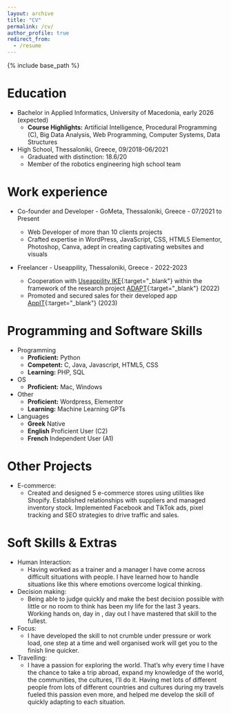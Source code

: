 ```yaml
---
layout: archive
title: "CV"
permalink: /cv/
author_profile: true
redirect_from:
  - /resume
---
```


{% include base_path %}

Education
======
* Bachelor in Applied Informatics, University of Macedonia, early 2026 (expected)
  * <b>Course Highlights:</b> Artificial Intelligence, Procedural Programming (C), Big Data Analysis, Web Programming, Computer Systems, Data Structures
* High School, Thessaloniki, Greece, 09/2018-06/2021
  * Graduated with distinction: 18.6/20
  * Member of the robotics engineering high school team


Work experience
======
* Co-founder and Developer - GoMeta, Thessaloniki, Greece - 07/2021 to Present
  * Web Developer of more than 10 clients projects
  * Crafted expertise in WordPress, JavaScript, CSS, HTML5 Elementor, Photoshop, Canva, adept in creating captivating websites and visuals

* Freelancer - Useappility, Thessaloniki, Greece - 2022-2023
  * Cooperation with [Useappility IKE](https://useappility.com){:target="_blank"} within the framework of the research project [ADAPT](https://useappility.com/en/adapt_app/){:target="_blank"} (2022)
  * Promoted and secured sales for their developed app [AppIT](https://appit.info){:target="_blank"} (2023)
  


  
Programming and Software Skills
======
* Programming
  * <b>Proficient:</b> Python
  * <b>Competent:</b> C, Java, Javascript, HTML5, CSS
  * <b>Learning:</b> PHP, SQL
* OS
  * <b>Proficient:</b> Mac, Windows
* Other
  * <b>Proficient:</b> Wordpress, Elementor
  * <b>Learning:</b> Machine Learning GPTs
* Languages
  * <b>Greek</b> Native
  * <b>English</b> Proficient User (C2)
  * <b>French</b> Independent User (A1)

 


Other Projects
======
* E-commerce:
  * Created and designed 5 e-commerce stores using utilities like Shopify. Established relationships with suppliers and managed inventory stock. Implemented Facebook and TikTok ads, pixel tracking and SEO strategies to drive traffic and sales.



Soft Skills & Extras
======
* Human Interaction:
  * Having worked as a trainer and a manager I have come across difficult situations with people. I have learned how to handle situations like this where emotions overcome logical thinking.
* Decision making:
  * Being able to judge quickly and make the best decision possible with little or no room to think has been my life for the last 3 years. Working hands on, day in , day out I have mastered that skill to the fullest.
* Focus: 
  * I have developed the skill to not crumble under pressure or work load, one step at a time and well organised work will get you to the finish line quicker.
* Travelling:
  * I have a passion for exploring the world. That’s why every time I have the chance to take a trip abroad, expand my knowledge of the world, the communities, the cultures, I’ll do it. Having met lots of different people from lots of different countries and cultures during my travels fueled this passion even more, and helped me develop the skill of quickly adapting to each situation.

